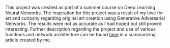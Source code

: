 This project was created as part of a summer course on Deep Learning Neural Networks.
The inspiration for this project was a result of my love for art and curiosity regarding original art creation using Generative
Adversarial Networks. The results were not as accurate as I had hoped but still proved interesting. Further description regarding the 
project and use of various functions and network architecture can be found [here](https://medium.com/@ethanreinhart/creating-abstract-art-using-neural-style-transfer-of-lymph-node-sections-with-cyclegan-46a3d19e5731) in a summarizing article created by me.
